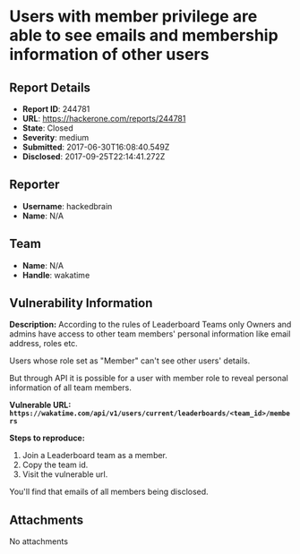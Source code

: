 # Users with member privilege are able to see emails and membership information of other users

## Report Details
- **Report ID**: 244781
- **URL**: https://hackerone.com/reports/244781
- **State**: Closed
- **Severity**: medium
- **Submitted**: 2017-06-30T16:08:40.549Z
- **Disclosed**: 2017-09-25T22:14:41.272Z

## Reporter
- **Username**: hackedbrain
- **Name**: N/A

## Team
- **Name**: N/A
- **Handle**: wakatime

## Vulnerability Information
**Description:** According to the rules of Leaderboard Teams only Owners and admins have access to other team members' personal information like email address, roles etc.

Users whose role set as "Member" can't see other users' details.

But through API it is possible for a user with member role to reveal personal information of all team members.

**Vulnerable URL: `https://wakatime.com/api/v1/users/current/leaderboards/<team_id>/members`**

**Steps to reproduce:**

1. Join a Leaderboard team as a member.
2. Copy the team id.
3. Visit the vulnerable url.

You'll find that emails of all members being disclosed.

## Attachments
No attachments
